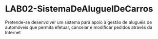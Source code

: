 # LAB02-SistemaDeAluguelDeCarros
Pretende-se desenvolver um sistema para apoio à gestão de aluguéis de automóveis que  permita efetuar, cancelar e modificar pedidos através da Internet

